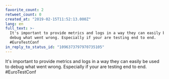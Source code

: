 ```yaml
---
favorite_count: 2
retweet_count: 0
created_at: "2019-02-15T11:52:13.000Z"
lang: en
full_text: >-
  It's important to provide metrics and logs in a way they can easily be used to
  debug what went wrong. Especially if your are testing end to end.
  #EuroTestConf
in_reply_to_status_id: "1096373797970735105"
---
```


It's important to provide metrics and logs in a way they can easily be used to
debug what went wrong. Especially if your are testing end to end. #EuroTestConf
